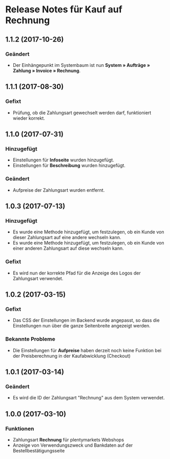 # Release Notes für Kauf auf Rechnung

## 1.1.2 (2017-10-26)

### Geändert

- Der Einhängepunkt im Systembaum ist nun **System » Aufträge » Zahlung » Invoice » Rechnung**.

## 1.1.1 (2017-08-30)

### Gefixt
- Prüfung, ob die Zahlungsart gewechselt werden darf, funktioniert wieder korrekt.

## 1.1.0 (2017-07-31)

### Hinzugefügt

- Einstellungen für **Infoseite** wurden hinzugefügt.
- Einstellungen für **Beschreibung** wurden hinzugefügt.

### Geändert

- Aufpreise der Zahlungsart wurden entfernt.

## 1.0.3 (2017-07-13)

### Hinzugefügt

- Es wurde eine Methode hinzugefügt, um festzulegen, ob ein Kunde von dieser Zahlungsart auf eine andere wechseln kann.
- Es wurde eine Methode hinzugefügt, um festzulegen, ob ein Kunde von einer anderen Zahlungsart auf diese wechseln kann.

### Gefixt

- Es wird nun der korrekte Pfad für die Anzeige des Logos der Zahlungsart verwendet.

## 1.0.2 (2017-03-15)

### Gefixt

- Das CSS der Einstellungen im Backend wurde angepasst, so dass die Einstellungen nun über die ganze Seitenbreite angezeigt werden.

### Bekannte Probleme

- Die Einstellungen für **Aufpreise** haben derzeit noch keine Funktion bei der Preisberechnung in der Kaufabwicklung (Checkout)

## 1.0.1 (2017-03-14)

### Geändert

- Es wird die ID der Zahlungsart "Rechnung" aus dem System verwendet.

## 1.0.0 (2017-03-10)

### Funktionen

- Zahlungsart **Rechnung** für plentymarkets Webshops
- Anzeige von Verwendungszweck und Bankdaten auf der Bestellbestätigungsseite
